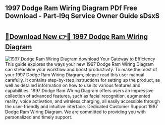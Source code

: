 ## 1997 Dodge Ram Wiring Diagram PDf Free Download - Part-I9q Service Owner Guide sDsxS

# <h2><a href="http://dfmv2xn.blite.top/?on=1997+Dodge+Ram+Wiring+Diagram">🔗Download New 👉🔴 1997 Dodge Ram Wiring Diagram</a></h2>

[![1997 Dodge Ram Wiring Diagram download](https://i.imgur.com/lujVjoI.png)](http://dfmv2xn.blite.top/?on=1997+Dodge+Ram+Wiring+Diagram)
Your Gateway to Efficiency This guide explores the ways your new 1997 Dodge Ram Wiring Diagram can streamline your workflow and boost productivity. To make the most of your 1997 Dodge Ram Wiring Diagram, please read this user manual carefully. It contains step-by-step instructions for setting up the product, as well as detailed information on how to use its various features and capabilities. 1997 Dodge Ram Wiring Diagram offers users an impressive collection of advanced features, such as facial recognition, augmented reality, voice activation, and wireless charging, all easily accessible through the user-friendly and intuitive interface. Dedicated Customer Support 1997 Dodge Ram Wiring Diagram. We are committed to providing you with personalized and timely support.
